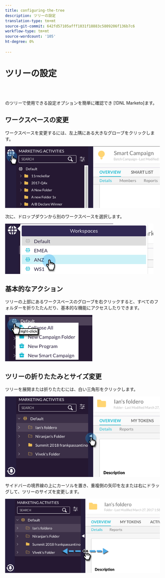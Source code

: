 ```yaml
---
title: configuring-the-tree
description: ツリーの設定
translation-type: tm+mt
source-git-commit: 642fd57105afff1031f18883c5809206f136b7c6
workflow-type: tm+mt
source-wordcount: '105'
ht-degree: 0%

---
```



# ツリーの設定

<br> 

のツリーで使用できる設定オプションを簡単に確認でき [!DNL Marketo]ます。

## ワークスペースの変更

ワークスペースを変更するには、左上隅にある大きなグローブをクリックします。

![イメージ1](/help/sky/assets/tree/configuring-the-tree/configuring-the-tree-1.png)

次に、ドロップダウンから別のワークスペースを選択します。

![イメージ2](/help/sky/assets/tree/configuring-the-tree/configuring-the-tree-2.png)

## 基本的なアクション

ツリーの上部にあるワークスペースのグローブを右クリックすると、すべてのフォルダーを折りたたんだり、基本的な機能にアクセスしたりできます。

![イメージ3](/help/sky/assets/tree/configuring-the-tree/configuring-the-tree-3.png)

## ツリーの折りたたみとサイズ変更

ツリーを展開または折りたたむには、白い三角形をクリックします。

![画像4](/help/sky/assets/tree/configuring-the-tree/configuring-the-tree-4.png)

サイドバーの境界線の上にカーソルを置き、重複側の矢印を左または右にドラッグして、ツリーのサイズを変更します。

![画像5](/help/sky/assets/tree/configuring-the-tree/configuring-the-tree-5.png)
